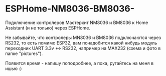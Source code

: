 # ESPHome-NM8036-BM8036-
Подключение контролеров Мастеркит NM8036 и BM8036 к Home Assistant (и не только) через ESPHome.

Не забывайте, что контролеры MN8036 и BM8036 подключаются через RS232, то есть помимо ESP32, вам понадобится какой нибудь модуль переходник UART 3.3v <-> RS232,
например на MAX232 (схема и фото в папке "pictures"). 

Появится время - напишу поподробнее, а пока, ругайтесь на меня в ишью :)
